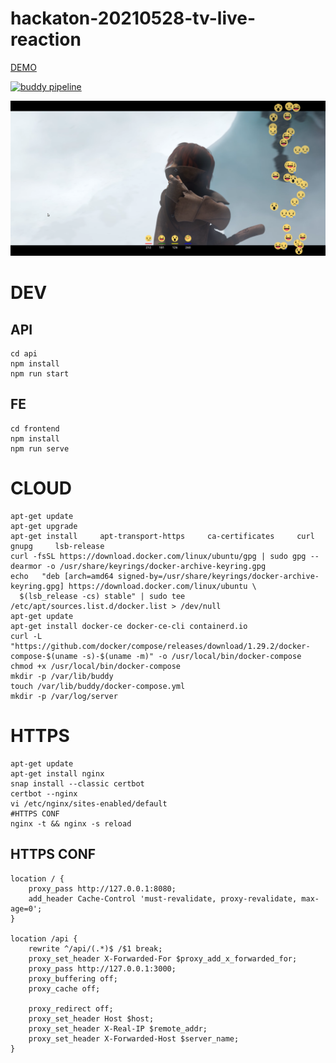 hackaton-20210528-tv-live-reaction
==================================

[DEMO](https://live-reaction.skillbill.net)

[![buddy pipeline](https://app.buddy.works/skillbill-bw/hackaton-20210528-tv-live-reaction/pipelines/pipeline/329202/badge.svg?token=107d3bbbb60ecabcdb08e0c4f842888977cc5d7b269e84936f8b8074747daf78 "buddy pipeline")](https://app.buddy.works/skillbill-bw/hackaton-20210528-tv-live-reaction/pipelines/pipeline/329202)

![screenshot](./demo-screenshot.png)

# DEV

## API

```
cd api
npm install
npm run start
```

## FE

```
cd frontend
npm install
npm run serve
```

# CLOUD

```
apt-get update
apt-get upgrade
apt-get install     apt-transport-https     ca-certificates     curl     gnupg     lsb-release
curl -fsSL https://download.docker.com/linux/ubuntu/gpg | sudo gpg --dearmor -o /usr/share/keyrings/docker-archive-keyring.gpg
echo   "deb [arch=amd64 signed-by=/usr/share/keyrings/docker-archive-keyring.gpg] https://download.docker.com/linux/ubuntu \
  $(lsb_release -cs) stable" | sudo tee /etc/apt/sources.list.d/docker.list > /dev/null
apt-get update
apt-get install docker-ce docker-ce-cli containerd.io
curl -L "https://github.com/docker/compose/releases/download/1.29.2/docker-compose-$(uname -s)-$(uname -m)" -o /usr/local/bin/docker-compose
chmod +x /usr/local/bin/docker-compose
mkdir -p /var/lib/buddy
touch /var/lib/buddy/docker-compose.yml
mkdir -p /var/log/server
```

# HTTPS

```
apt-get update
apt-get install nginx
snap install --classic certbot 
certbot --nginx 
vi /etc/nginx/sites-enabled/default 
#HTTPS CONF
nginx -t && nginx -s reload
```

## HTTPS CONF

```
location / {
    proxy_pass http://127.0.0.1:8080;
    add_header Cache-Control 'must-revalidate, proxy-revalidate, max-age=0';
}

location /api {
    rewrite ^/api/(.*)$ /$1 break;
    proxy_set_header X-Forwarded-For $proxy_add_x_forwarded_for;
    proxy_pass http://127.0.0.1:3000;
    proxy_buffering off;
    proxy_cache off;

    proxy_redirect off;
    proxy_set_header Host $host;
    proxy_set_header X-Real-IP $remote_addr;
    proxy_set_header X-Forwarded-Host $server_name;
}

```

